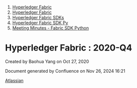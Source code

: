 1. [Hyperledger Fabric](index.html)
2. [Hyperledger Fabric](Hyperledger-Fabric_22839309.html)
3. [Hyperledger Fabric SDKs](Hyperledger-Fabric-SDKs_22839771.html)
4. [Hyperledger Fabric SDK Py](Hyperledger-Fabric-SDK-Py_22840458.html)
5. [Meeting Minutes - Fabric SDK Python](Meeting-Minutes---Fabric-SDK-Python_22839664.html)

# Hyperledger Fabric : 2020-Q4

Created by Baohua Yang on Oct 27, 2020

Document generated by Confluence on Nov 26, 2024 16:21

[Atlassian](http://www.atlassian.com/)
